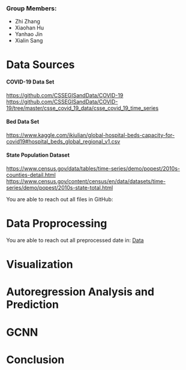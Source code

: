 ### Group Members:  
* Zhi Zhang
* Xiaohan Hu
* Yanhao Jin
* Xialin Sang

# Data Sources

#### COVID-19 Data Set 

https://github.com/CSSEGISandData/COVID-19 
https://github.com/CSSEGISandData/COVID-19/tree/master/csse_covid_19_data/csse_covid_19_time_series 

#### Bed Data Set 

https://www.kaggle.com/ikiulian/global-hospital-beds-capacity-for-covid19#hospital_beds_global_regional_v1.csv 

#### State Population Dataset

https://www.census.gov/data/tables/time-series/demo/popest/2010s-counties-detail.html https://www.census.gov/content/census/en/data/datasets/time-series/demo/popest/2010s-state-total.html 

You are able to reach out all files in GitHub: 

# Data Proprocessing
You are able to reach out all preprocessed date in: [Data](https://github.com/yanhaojin/STA208-COVID-19-Analysis/Data)  
# Visualization
# Autoregression Analysis and Prediction
# GCNN
# Conclusion


